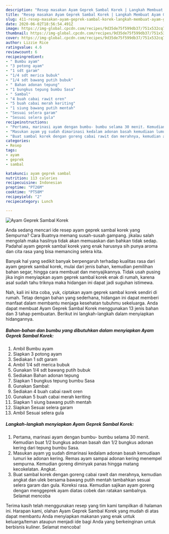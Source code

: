 ```yaml
---
description: "Resep masakan Ayam Geprek Sambal Korek | Langkah Membuat Ayam Geprek Sambal Korek Yang Menggugah Selera"
title: "Resep masakan Ayam Geprek Sambal Korek | Langkah Membuat Ayam Geprek Sambal Korek Yang Menggugah Selera"
slug: 411-resep-masakan-ayam-geprek-sambal-korek-langkah-membuat-ayam-geprek-sambal-korek-yang-menggugah-selera
date: 2020-06-02T18:56:54.491Z
image: https://img-global.cpcdn.com/recipes/9d35de75f599db37/751x532cq70/ayam-geprek-sambal-korek-foto-resep-utama.jpg
thumbnail: https://img-global.cpcdn.com/recipes/9d35de75f599db37/751x532cq70/ayam-geprek-sambal-korek-foto-resep-utama.jpg
cover: https://img-global.cpcdn.com/recipes/9d35de75f599db37/751x532cq70/ayam-geprek-sambal-korek-foto-resep-utama.jpg
author: Lizzie Rice
ratingvalue: 4.6
reviewcount: 6
recipeingredient:
- " Bumbu ayam"
- "3 potong ayam"
- "1 sdt garam"
- "1/4 sdt merica bubuk"
- "1/4 sdt bawang putih bubuk"
- " Bahan adonan tepung"
- "1 bungkus tepung bumbu Sasa"
- " Sambal"
- "4 buah cabai rawit oren"
- "5 buah cabai merah keriting"
- "1 siung bawang putih mentah"
- "Sesuai selera garam"
- "Sesuai selera gula"
recipeinstructions:
- "Pertama, marinasi ayam dengan bumbu- bumbu selama 30 menit. Kemudian buat 1/2 bungkus adonan basah dan 1/2 bungkus adonan kering dari tepung bumbu Sasa."
- "Masukan ayam yg sudah dimarinasi kedalam adonan basah kemudiaan lumuri ke adonan kering. Remas ayam sampai adonan kering menempel sempurna. Kemudian goreng diminyak panas hingga matang kecokelatan. Angkat."
- "Buat sambal korek dengan goreng cabai rawit dan merahnya, kemudian angkat dan ulek bersama bawang putih mentah tambahkan sesuai selera garam dan gula. Koreksi rasa. Kemudian sajikan ayam goreng dengan menggeprek ayam diatas cobek dan ratakan sambalnya. Selamat mencoba"
categories:
- Resep
tags:
- ayam
- geprek
- sambal

katakunci: ayam geprek sambal 
nutrition: 113 calories
recipecuisine: Indonesian
preptime: "PT26M"
cooktime: "PT58M"
recipeyield: "2"
recipecategory: Lunch

---
```



![Ayam Geprek Sambal Korek](https://img-global.cpcdn.com/recipes/9d35de75f599db37/751x532cq70/ayam-geprek-sambal-korek-foto-resep-utama.jpg)

Anda sedang mencari ide resep ayam geprek sambal korek yang Sempurna? Cara Buatnya memang susah-susah gampang. jikalau salah mengolah maka hasilnya tidak akan memuaskan dan bahkan tidak sedap. Padahal ayam geprek sambal korek yang enak harusnya sih punya aroma dan cita rasa yang bisa memancing selera kita.

Banyak hal yang sedikit banyak berpengaruh terhadap kualitas rasa dari ayam geprek sambal korek, mulai dari jenis bahan, kemudian pemilihan bahan segar, hingga cara membuat dan menyajikannya. Tidak usah pusing jika ingin menyiapkan ayam geprek sambal korek enak di rumah, karena asal sudah tahu triknya maka hidangan ini dapat jadi suguhan istimewa.




Nah, kali ini kita coba, yuk, ciptakan ayam geprek sambal korek sendiri di rumah. Tetap dengan bahan yang sederhana, hidangan ini dapat memberi manfaat dalam membantu menjaga kesehatan tubuhmu sekeluarga. Anda dapat membuat Ayam Geprek Sambal Korek menggunakan 13 jenis bahan dan 3 tahap pembuatan. Berikut ini langkah-langkah dalam menyiapkan hidangannya.

<!--inarticleads1-->

##### Bahan-bahan dan bumbu yang dibutuhkan dalam menyiapkan Ayam Geprek Sambal Korek:

1. Ambil  Bumbu ayam
1. Siapkan 3 potong ayam
1. Sediakan 1 sdt garam
1. Ambil 1/4 sdt merica bubuk
1. Gunakan 1/4 sdt bawang putih bubuk
1. Sediakan  Bahan adonan tepung
1. Siapkan 1 bungkus tepung bumbu Sasa
1. Gunakan  Sambal:
1. Sediakan 4 buah cabai rawit oren
1. Gunakan 5 buah cabai merah keriting
1. Siapkan 1 siung bawang putih mentah
1. Siapkan Sesuai selera garam
1. Ambil Sesuai selera gula




<!--inarticleads2-->

##### Langkah-langkah menyiapkan Ayam Geprek Sambal Korek:

1. Pertama, marinasi ayam dengan bumbu- bumbu selama 30 menit. Kemudian buat 1/2 bungkus adonan basah dan 1/2 bungkus adonan kering dari tepung bumbu Sasa.
1. Masukan ayam yg sudah dimarinasi kedalam adonan basah kemudiaan lumuri ke adonan kering. Remas ayam sampai adonan kering menempel sempurna. Kemudian goreng diminyak panas hingga matang kecokelatan. Angkat.
1. Buat sambal korek dengan goreng cabai rawit dan merahnya, kemudian angkat dan ulek bersama bawang putih mentah tambahkan sesuai selera garam dan gula. Koreksi rasa. Kemudian sajikan ayam goreng dengan menggeprek ayam diatas cobek dan ratakan sambalnya. Selamat mencoba




Terima kasih telah menggunakan resep yang tim kami tampilkan di halaman ini. Harapan kami, olahan Ayam Geprek Sambal Korek yang mudah di atas dapat membantu Anda menyiapkan makanan yang enak untuk keluarga/teman ataupun menjadi ide bagi Anda yang berkeinginan untuk berbisnis kuliner. Selamat mencoba!
